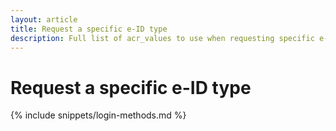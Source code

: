 ```yaml
---
layout: article
title: Request a specific e-ID type
description: Full list of acr_values to use when requesting specific e-ID types
---
```


#  Request a specific e-ID type

{% include snippets/login-methods.md %}
